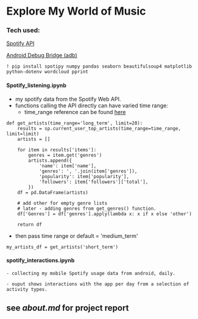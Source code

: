 # Explore My World of Music

### Tech used:
[Spotify API]('https://developer.spotify.com/)

[Android Debug Bridge (adb)]('https://developer.android.com/tools/adb)

`! pip install spotipy numpy pandas seaborn beautifulsoup4 matplotlib python-dotenv wordcloud pprint`


#### Spotify_listening.ipynb
- my spotify data from the Spotify Web API.
- functions calling the API directly can have varied time range:
    - time_range reference can be found [here](https://developer.spotify.com/documentation/web-api/reference/get-users-top-artists-and-tracks)
```
def get_artists(time_range='long_term', limit=20):
    results = sp.current_user_top_artists(time_range=time_range, limit=limit)
    artists = []

    for item in results['items']:
        genres = item.get('genres')
        artists.append({
            'name': item['name'],
            'genres': ', '.join(item['genres']),
            'popularity': item['popularity'],
            'followers': item['followers']['total'],
        })
    df = pd.DataFrame(artists)

    # add other for empty genre lists
    # later - adding genres from get_genres() function.
    df['Genres'] = df['genres'].apply(lambda x: x if x else 'other')

    return df
```
- then pass time range or default = 'medium_term'
```
my_artists_df = get_artists('short_term')
```



####  spotify_interactions.ipynb
    - collecting my mobile Spotify usage data from android, daily.
    
    - ouput shows interactions with the app per day from a selection of activity types.

## see _about.md_ for project report